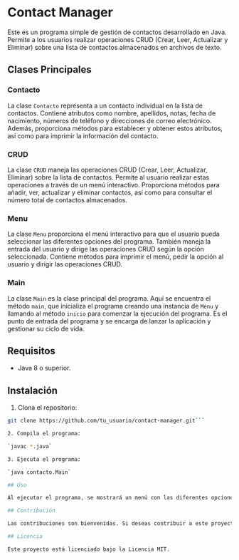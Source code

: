 # Contact Manager

Este es un programa simple de gestión de contactos desarrollado en Java. Permite a los usuarios realizar operaciones CRUD (Crear, Leer, Actualizar y Eliminar) sobre una lista de contactos almacenados en archivos de texto.

## Clases Principales

### Contacto

La clase `Contacto` representa a un contacto individual en la lista de contactos. Contiene atributos como nombre, apellidos, notas, fecha de nacimiento, números de teléfono y direcciones de correo electrónico. Además, proporciona métodos para establecer y obtener estos atributos, así como para imprimir la información del contacto.

### CRUD

La clase `CRUD` maneja las operaciones CRUD (Crear, Leer, Actualizar, Eliminar) sobre la lista de contactos. Permite al usuario realizar estas operaciones a través de un menú interactivo. Proporciona métodos para añadir, ver, actualizar y eliminar contactos, así como para consultar el número total de contactos almacenados.

### Menu

La clase `Menu` proporciona el menú interactivo para que el usuario pueda seleccionar las diferentes opciones del programa. También maneja la entrada del usuario y dirige las operaciones CRUD según la opción seleccionada. Contiene métodos para imprimir el menú, pedir la opción al usuario y dirigir las operaciones CRUD.

### Main

La clase `Main` es la clase principal del programa. Aquí se encuentra el método `main`, que inicializa el programa creando una instancia de `Menu` y llamando al método `inicio` para comenzar la ejecución del programa. Es el punto de entrada del programa y se encarga de lanzar la aplicación y gestionar su ciclo de vida.

## Requisitos

- Java 8 o superior.

## Instalación

1. Clona el repositorio:

```bash
git clone https://github.com/tu_usuario/contact-manager.git```

2. Compila el programa:

`javac *.java`

3. Ejecuta el programa:

`java contacto.Main`

## Uso

Al ejecutar el programa, se mostrará un menú con las diferentes opciones disponibles. Selecciona una opción ingresando el número correspondiente y sigue las instrucciones en pantalla para realizar las operaciones CRUD sobre la lista de contactos.

## Contribución

Las contribuciones son bienvenidas. Si deseas contribuir a este proyecto, por favor abre un problema o envía una solicitud de extracción con tus mejoras.

## Licencia

Este proyecto está licenciado bajo la Licencia MIT.
